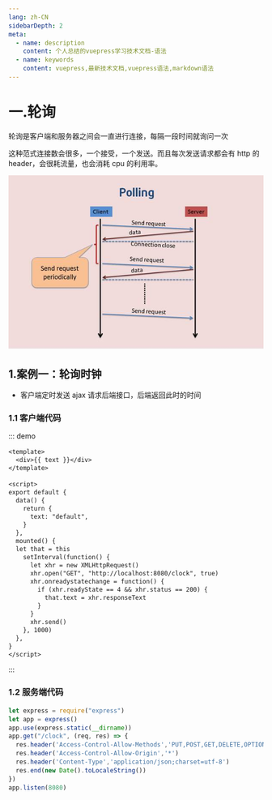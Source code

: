 ```yaml
---
lang: zh-CN
sidebarDepth: 2
meta:
  - name: description
    content: 个人总结的vuepress学习技术文档-语法
  - name: keywords
    content: vuepress,最新技术文档,vuepress语法,markdown语法
---
```


# 一.轮询

轮询是客户端和服务器之间会一直进行连接，每隔一段时间就询问一次

这种范式连接数会很多，一个接受，一个发送。而且每次发送请求都会有 http 的 header，会很耗流量，也会消耗 cpu 的利用率。

![轮询](./1.1.jpg)

## 1.案例一：轮询时钟

- 客户端定时发送 ajax 请求后端接口，后端返回此时的时间

### 1.1 客户端代码

::: demo

```vue
<template>
  <div>{{ text }}</div>
</template>

<script>
export default {
  data() {
    return {
      text: "default",
    }
  },
  mounted() {
  let that = this
    setInterval(function() {
      let xhr = new XMLHttpRequest()
      xhr.open("GET", "http://localhost:8080/clock", true)
      xhr.onreadystatechange = function() {
        if (xhr.readyState == 4 && xhr.status == 200) {
          that.text = xhr.responseText
        }
      }
      xhr.send()
    }, 1000)
  },
}
</script>
```

:::

### 1.2 服务端代码

```js
let express = require("express")
let app = express()
app.use(express.static(__dirname))
app.get("/clock", (req, res) => {
  res.header('Access-Control-Allow-Methods','PUT,POST,GET,DELETE,OPTIONS')
  res.header('Access-Control-Allow-Origin','*')
  res.header('Content-Type','application/json;charset=utf-8')
  res.end(new Date().toLocaleString())
})
app.listen(8080)
```
